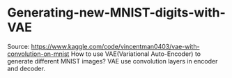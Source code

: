 # Generating-new-MNIST-digits-with-VAE
Source: https://www.kaggle.com/code/vincentman0403/vae-with-convolution-on-mnist
How to use VAE(Variational Auto-Encoder) to generate different MNIST images? VAE use convolution layers in encoder and decoder.
